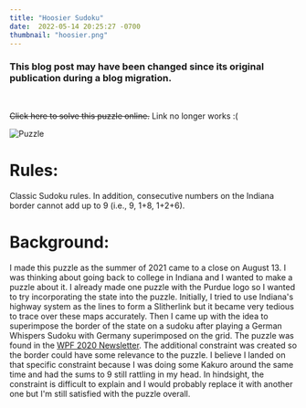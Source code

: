```yaml
---
title: "Hoosier Sudoku"
date:  2022-05-14 20:25:27 -0700
thumbnail: "hoosier.png"
---
```


### This blog post may have been changed since its original publication during a blog migration.
<br/>

~~Click here to solve this puzzle online.~~ Link no longer works :(

<img src="/hoosier.png" alt="Puzzle">

# Rules:

Classic Sudoku rules. In addition, consecutive numbers on the Indiana border cannot add up to 9 (i.e., 9, 1+8, 1+2+6).

# Background:

I made this puzzle as the summer of 2021 came to a close on August 13. I was thinking about going back to college in Indiana and I wanted to make a puzzle about it. I already made one puzzle with the Purdue logo so I wanted to try incorporating the state into the puzzle. Initially, I tried to use Indiana's highway system as the lines to form a Slitherlink but it became very tedious to trace over these maps accurately. Then I came up with the idea to superimpose the border of the state on a sudoku after playing a German Whispers Sudoku with Germany superimposed on the grid. The puzzle was found in the [WPF 2020 Newsletter](wpf-link). The additional constraint was created so the border could have some relevance to the puzzle. I believe I landed on that specific constraint because I was doing some Kakuro around the same time and had the sums to 9 still rattling in my head. In hindsight, the constraint is difficult to explain and I would probably replace it with another one but I'm still satisfied with the puzzle overall.

[wpf-link]: https://www.worldpuzzle.org/files/102/WPF%20Newsletter%20(25)%20Standard%20Quality.pdf
